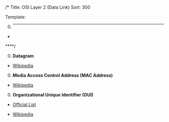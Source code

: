 /*
Title: OSI Layer 2 (Data Link)
Sort: 300

Template:

0. ****

* []()

****/

0. **Datagram**

  * [Wikipedia](https://en.wikipedia.org/wiki/Datagram)

0. **Media Access Control Address (MAC Address)**

  * [Wikipedia](https://en.wikipedia.org/wiki/MAC_address)


0. **Organizational Unique Identifier (OUI)**

  * [Official List](http://standards-oui.ieee.org/oui.txt)

  * [Wikipedia](https://en.wikipedia.org/wiki/Organizationally_unique_identifier)
